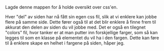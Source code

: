 Lagde denne mappen for å holde oversikt over css'en.

Hver "del" av siden har nå fått sin egen css fil, slik at vi enklere kan jobbe flere på samme side.
Dette fører også til at det blir enklere å finne frem til akkurat den delen av siden du vil jobbe med.
Det er også en tilegnet "colors" fil, hvor tanker er at man putter inn forskjellige farger, som så kan legges til som en klasse på elementet du vil ha i den fargen.
Dette kan føre til å enklere skape en helhet i fargene på siden, håper jeg.

